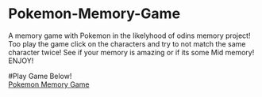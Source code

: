 # Pokemon-Memory-Game
A memory game with Pokemon in the likelyhood of odins memory project!
Too play the game click on the characters and try to not match the same character twice!
See if your memory is amazing or if its some Mid memory! 
ENJOY!


#Play Game Below!  
[Pokemon Memory Game](lad-pokemon-memory.netlify.app)
